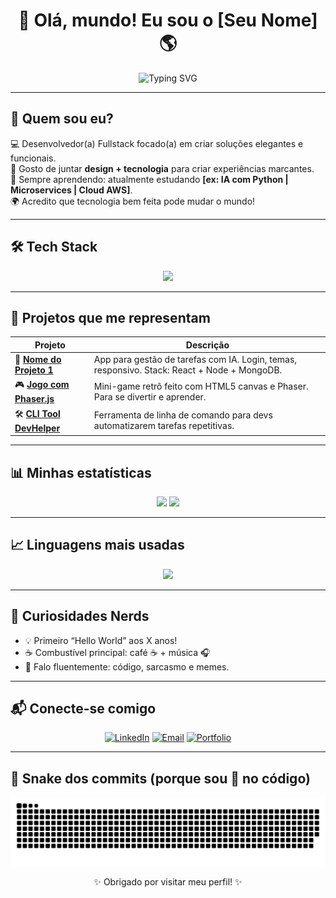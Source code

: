 <!-- CABEÇALHO ANIMADO COM FRASES -->
<h1 align="center">🚀 Olá, mundo! Eu sou o [Seu Nome] 🌎</h1>

<p align="center">
  <img src="https://readme-typing-svg.demolab.com?font=Fira+Code&weight=600&size=24&pause=1000&color=FF61F6&center=true&vCenter=true&repeat=true&width=550&lines=Dev+que+transforma+código+em+arte.;Explorador+de+tecnologias.;Apaixonado+por+open+source.;Café%2C+debug+e+resiliência." alt="Typing SVG" />
</p>

---

## 🎯 Quem sou eu?

💻 Desenvolvedor(a) Fullstack focado(a) em criar soluções elegantes e funcionais.  
🎨 Gosto de juntar **design + tecnologia** para criar experiências marcantes.  
🧠 Sempre aprendendo: atualmente estudando **[ex: IA com Python | Microservices | Cloud AWS]**.  
🌍 Acredito que tecnologia bem feita pode mudar o mundo!

---

## 🛠️ Tech Stack

<p align="center">
  <img src="https://skillicons.dev/icons?i=html,css,js,ts,react,nextjs,nodejs,express,python,java,spring,docker,kubernetes,postgres,mongodb,git,github,linux,figma,vscode" />
</p>

---

## 🧩 Projetos que me representam

| Projeto | Descrição |
|--------|------------|
| 🧠 [**Nome do Projeto 1**](https://github.com/usuario/projeto1) | App para gestão de tarefas com IA. Login, temas, responsivo. Stack: React + Node + MongoDB. |
| 🎮 [**Jogo com Phaser.js**](https://github.com/usuario/projeto2) | Mini-game retrô feito com HTML5 canvas e Phaser. Para se divertir e aprender. |
| 🛠️ [**CLI Tool DevHelper**](https://github.com/usuario/devhelper) | Ferramenta de linha de comando para devs automatizarem tarefas repetitivas. |

---

## 📊 Minhas estatísticas

<p align="center">
  <img src="https://github-readme-stats.vercel.app/api?username=seuusuario&show_icons=true&theme=github_dark&hide_title=true&count_private=true" height="180em"/>
  <img src="https://github-readme-streak-stats.herokuapp.com/?user=seuusuario&theme=github-dark&hide_border=true" height="180em"/>
</p>

---

## 📈 Linguagens mais usadas

<p align="center">
  <img src="https://github-readme-stats.vercel.app/api/top-langs/?username=seuusuario&layout=compact&theme=github_dark&langs_count=8" height="180em"/>
</p>

---

## 🧠 Curiosidades Nerds

- 💡 Primeiro “Hello World” aos X anos!
- ☕️ Combustível principal: café ☕ + música 🎧
- 💬 Falo fluentemente: código, sarcasmo e memes.

---

## 📬 Conecte-se comigo

<p align="center">
  <a href="https://linkedin.com/in/seulinkedin"><img alt="LinkedIn" src="https://img.shields.io/badge/-LinkedIn-0A66C2?style=for-the-badge&logo=linkedin&logoColor=white" /></a>
  <a href="mailto:seuemail@gmail.com"><img alt="Email" src="https://img.shields.io/badge/-Email-D14836?style=for-the-badge&logo=gmail&logoColor=white" /></a>
  <a href="https://seuportifolio.com"><img alt="Portfolio" src="https://img.shields.io/badge/-Portfólio-000?style=for-the-badge&logo=vercel&logoColor=white" /></a>
</p>

---

## 🐍 Snake dos commits (porque sou 🐍 no código)

<p align="center">
  <img src="https://raw.githubusercontent.com/platane/platane/output/github-contribution-grid-snake.svg" alt="Snake animation" />
</p>

<p align="center">✨ Obrigado por visitar meu perfil! ✨</p>
